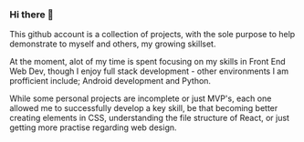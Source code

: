 ### Hi there 👋

This github account is a collection of projects, with the sole purpose to help demonstrate to myself and others, my growing skillset.

At the moment, alot of my time is spent focusing on my skills in Front End Web Dev, though I enjoy full stack development - other environments I am profficient include; Android development and Python.
<!--
**joshwatley/joshwatley** is a ✨ _special_ ✨ repository because its `README.md` (this file) appears on your GitHub profile.

Here are some ideas to get you started:

-->

While some personal projects are incomplete or just MVP's, each one allowed me to successfully develop a key skill, be that becoming better creating elements in CSS, understanding the file structure of React, or just getting more practise regarding web design. 



